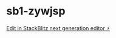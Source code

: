 # sb1-zywjsp

[Edit in StackBlitz next generation editor ⚡️](https://stackblitz.com/~/github.com/froldanubp/sb1-zywjsp)